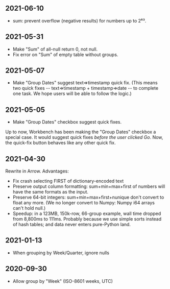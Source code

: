 2021-06-10
----------

* sum: prevent overflow (negative results) for numbers up to 2⁶³.

2021-05-31
----------

* Make "Sum" of all-null return 0, not null.
* Fix error on "Sum" of empty table without groups.

2021-05-07
----------

* Make "Group Dates" suggest text=>timestamp quick fix. (This means two
  quick fixes -- text=>timestamp + timestamp=>date -- to complete one
  task. We hope users will be able to follow the logic.)

2021-05-05
----------

* Make "Group Dates" checkbox suggest quick fixes.

Up to now, Workbench has been making the "Group Dates" checkbox a special
case. It would suggest quick fixes _before the user clicked Go_. Now, the
quick-fix button behaves like any other quick fix.

2021-04-30
----------

Rewrite in Arrow. Advantages:

* Fix crash selecting FIRST of dictionary-encoded text
* Preserve output column formatting: sum+min+max+first of numbers will have
  the same formats as the input.
* Preserve 64-bit integers: sum+min+max+first+nunique don't convert to float
  any more. (We no longer convert to Numpy: Numpy i64 arrays can't hold null.)
* Speedup: in a 123MB, 150k-row, 66-group example, wall time dropped from
  8,800ms to 111ms. Probably because we use simple sorts instead of hash
  tables; and data never enters pure-Python land.

2021-01-13
----------

* When grouping by Week/Quarter, ignore nulls

2020-09-30
----------

* Allow group by "Week" (ISO-8601 weeks, UTC)
